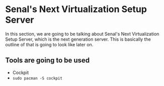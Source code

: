 # Senal's Next Virtualization Setup Server 


In this section, we are going to be talking about Senal's Next Virtualization Setup
Server, which is the next generation server. This is basically the outline of that
is going to look like later on.



## Tools are going to be used 

- Cockpit
 - `sudo pacman -S cockpit` 
